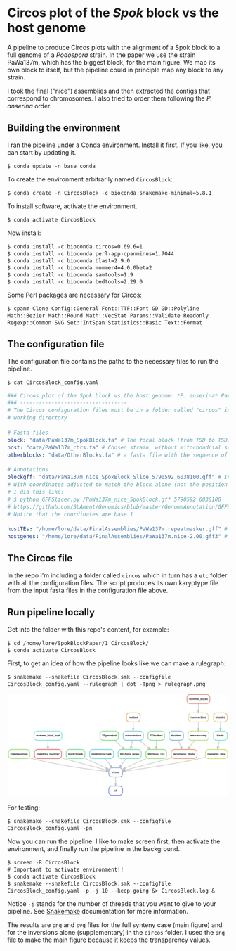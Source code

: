 # Circos plot of the *Spok* block vs the host genome

A pipeline to produce Circos plots with the alignment of a Spok block to a full genome of a *Podospora* strain. In the paper we use the strain PaWa137m, which has the biggest block, for the main figure. We map its own block to itself, but the pipeline could in principle map any block to any strain.

I took the final ("nice") assemblies and then extracted the contigs that correspond to chromosomes. I also tried to order them following the *P. anserina* order. 

## Building the environment

I ran the pipeline under a [Conda](https://docs.anaconda.com/) environment. Install it first. If you like, you can start by updating it.

    $ conda update -n base conda

To create the environment arbitrarily named `CircosBlock`:

    $ conda create -n CircosBlock -c bioconda snakemake-minimal=5.8.1

To install software, activate the environment.

    $ conda activate CircosBlock

Now install:

    $ conda install -c bioconda circos=0.69.6=1
    $ conda install -c bioconda perl-app-cpanminus=1.7044
    $ conda install -c bioconda blast=2.9.0  
    $ conda install -c bioconda mummer4=4.0.0beta2 
    $ conda install -c bioconda samtools=1.9 
    $ conda install -c bioconda bedtools=2.29.0

Some Perl packages are necessary for Circos:

    $ cpanm Clone Config::General Font::TTF::Font GD GD::Polyline Math::Bezier Math::Round Math::VecStat Params::Validate Readonly Regexp::Common SVG Set::IntSpan Statistics::Basic Text::Format

## The configuration file

The configuration file contains the paths to the necessary files to run the pipeline.
        
    $ cat CircosBlock_config.yaml
```yaml
### Circos plot of the Spok block vs the host genome: *P. anserina* PaWa137m
### ----------------------------------
# The Circos configuration files must be in a folder called "circos" in the
# working directory

# Fasta files
block: "data/PaWa137m_SpokBlock.fa" # The focal block (from TSD to TSD)
host: "data/PaWa137m_chrs.fa" # Chosen strain, without mitochondrial scaffold!
otherblocks: "data/OtherBlocks.fa" # a fasta file with the sequence of other representative blocks to define the conserved bits (from TSD to TSD)

# Annotations
blockgff: "data/PaWa137m_nice_SpokBlock_Slice_5790592_6038100.gff" # In coordinates of the block, not of the host genome
# With coordinates adjusted to match the block alone (not the position in the original assembly).
# I did this like:
# $ python GFFSlicer.py /PaWa137m_nice_SpokBlock.gff 5790592 6038100
# https://github.com/SLAment/Genomics/blob/master/GenomeAnnotation/GFFSlicer.py
# Notice that the coordinates are base 1

hostTEs: "/home/lore/data/FinalAssemblies/PaWa137m.repeatmasker.gff" # RepeatMasker annotation of the host genome
hostgenes: "/home/lore/data/FinalAssemblies/PaWa137m.nice-2.00.gff3" # Gene annotation of the host genome
```

## The Circos file

In the repo I'm including a folder called `circos` which in turn has a `etc` folder with all the configuration files. The script produces its own karyotype file from the input fasta files in the configuration file above.

## Run pipeline locally

Get into the folder with this repo's content, for example:

    $ cd /home/lore/SpokBlockPaper/1_CircosBlock/
    $ conda activate CircosBlock

First, to get an idea of how the pipeline looks like we can make a rulegraph:

    $ snakemake --snakefile CircosBlock.smk --configfile CircosBlock_config.yaml --rulegraph | dot -Tpng > rulegraph.png

![rulegraph](rulegraph.png "rulegraph of CircosBlock.smk")

For testing:

    $ snakemake --snakefile CircosBlock.smk --configfile CircosBlock_config.yaml -pn

Now you can run the pipeline. I like to make screen first, then activate the environment, and finally run the pipeline in the background.

    $ screen -R CircosBlock
    # Important to activate environment!!
    $ conda activate CircosBlock
    $ snakemake --snakefile CircosBlock.smk --configfile CircosBlock_config.yaml -p -j 10 --keep-going &> CircosBlock.log &

Notice `-j` stands for the number of threads that you want to give to your pipeline. See [Snakemake](https://snakemake.readthedocs.io/en/stable/) documentation for more information.

The results are `png` and `svg` files for the full synteny case (main figure) and for the inversions alone (supplementary) in the `circos` folder. I used the `png` file to make the main figure because it keeps the transparency values.
